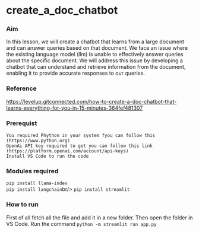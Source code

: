 # create_a_doc_chatbot

### Aim
In this lesson, we will create a chatbot that learns from a large document and can answer queries based on that document. We face an issue where the existing language model (llm) is unable to effectively answer queries about the specific document. We will address this issue by developing a chatbot that can understand and retrieve information from the document, enabling it to provide accurate responses to our queries.

### Reference
https://levelup.gitconnected.com/how-to-create-a-doc-chatbot-that-learns-everything-for-you-in-15-minutes-364fef481307

### Prerequist
`You required Phython in your system fyou can follow this (https://www.python.org)`<br/>
`OpenAi API key required to get you can follow this link (https://platform.openai.com/account/api-keys)`<br/>
`Install VS Code to run the code`<br/>

### Modules required
`pip install llama-index`<br/>
`pip install langchain`br/>
`pip install streamlit`<br/>

### How to run
First of all fetch all the file and add it in a new folder.
Then open the folder in VS Code.
Run the command `python -m streamlit run app.py`
